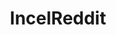 ---
title: IncelReddit
crosslinks:
- Incels
- IncelTears
- ForeverAlone
- normie_tears
- justneckbeardthings
- MGTOW
- hapas
- youtubot
- MassdropBot
- IncelsWithHate
- iamverysmart
- Truecels
- AMAAggregator
- rapecounseling
- youtubefactsbot
- GenderCritical
- iamverybadass
- todayilearned
- SluttyConfessions
- john_yukis_bots
---